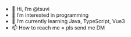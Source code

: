 - 👋 Hi, I’m @tsuvi
- 👀 I’m interested in programming
- 🌱 I’m currently learning Java, TypeScript, Vue3
- 📫 How to reach me = pls send me DM

<!---
tsuvic/tsuvic is a ✨ special ✨ repository because its `README.md` (this file) appears on your GitHub profile.
You can click the Preview link to take a look at your changes.
--->

